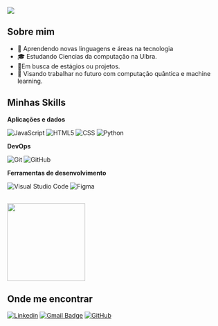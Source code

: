 ![](https://komarev.com/ghpvc/?username=iuricode&color=006bed)

## Sobre mim

- 🤔 Aprendendo novas linguagens e áreas na tecnologia
- 🎓 Estudando Ciencias da computação na Ulbra.
- 💼Em busca de estágios ou projetos.
- 🌱 Visando trabalhar no futuro com computação quântica e machine learning.

## Minhas Skills

**Aplicações e dados**

![JavaScript](https://img.shields.io/badge/-JavaScript-333333?style=flat&logo=javascript)
![HTML5](https://img.shields.io/badge/-HTML5-333333?style=flat&logo=HTML5)
![CSS](https://img.shields.io/badge/-CSS-333333?style=flat&logo=CSS3&logoColor=1572B6)
![Python](https://img.shields.io/badge/-Python-230aa1?style=flat&logo=python&labelColor=0c0338)

**DevOps**

![Git](https://img.shields.io/badge/-Git-333333?style=flat&logo=git)
![GitHub](https://img.shields.io/badge/-GitHub-333333?style=flat&logo=github)

**Ferramentas de desenvolvimento**

![Visual Studio Code](https://img.shields.io/badge/-Visual%20Studio%20Code-333333?style=flat&logo=visual-studio-code&logoColor=007ACC)
![Figma](https://img.shields.io/badge/-Figma-333333?style=flat&logo=figma&logoColor=007ACC)

<br/>

<a href="https://github.com/Yourdevdaniel" title="Perfil do Daniel">
  <img height="180em" src="https://github-readme-stats.vercel.app/api?username=Yourdevdaniel&theme=dracula&show_icons=true" />
</a>

## Onde me encontrar

[![Linkedin](https://img.shields.io/badge/-username-blue?style=flat-square&logo=Linkedin&logoColor=white&link=https://www.linkedin.com/in/daniel-bernardes-342876344?utm_source=share&utm_campaign=share_via&utm_content=profile&utm_medium=android_app)](https://www.linkedin.com/in/daniel-bernardes-342876344?utm_source=share&utm_campaign=share_via&utm_content=profile&utm_medium=android_app)
[![Gmail Badge](https://img.shields.io/badge/-danielbernardesaraujo10@gmail.com-006bed?style=flat-square&logo=Gmail&logoColor=white&link=mailto:danielbernardesaraujo10@gmail.com)](mailto:danielbernardesaraujo10@gmail.com)
[![GitHub](https://img.shields.io/github/followers/Yourdevdaniel?label=follow&style=social)](https://github.com/Yourdevdaniel)
